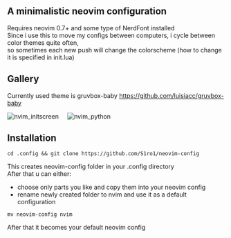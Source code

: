 ## A minimalistic neovim configuration

Requires neovim 0.7+ and some type of NerdFont installed <br>
Since i use this to move my configs between computers, i cycle between color themes quite often, <br>
so sometimes each new push will change the colorscheme (how to change it is specified in init.lua)

## Gallery

Currently used theme is gruvbox-baby https://github.com/luisiacc/gruvbox-baby

![nvim_initscreen](https://user-images.githubusercontent.com/54212263/180823281-3628624b-c63f-4078-ad86-d5ab1fc0d847.png)
&nbsp;&nbsp;&nbsp;
![nvim_python](https://user-images.githubusercontent.com/54212263/180824085-ebb80b6d-5fa6-4763-9daa-cd09c9aaf4da.png)




## Installation
```console
cd .config && git clone https://github.com/S1ro1/neovim-config
```

This creates neovim-config folder in your .config directory <br>
After that u can either:
- choose only parts you like and copy them into your neovim config
- rename newly created folder to nvim and use it as a default configuration <br>

```console
mv neovim-config nvim
```

After that it becomes your default neovim config

